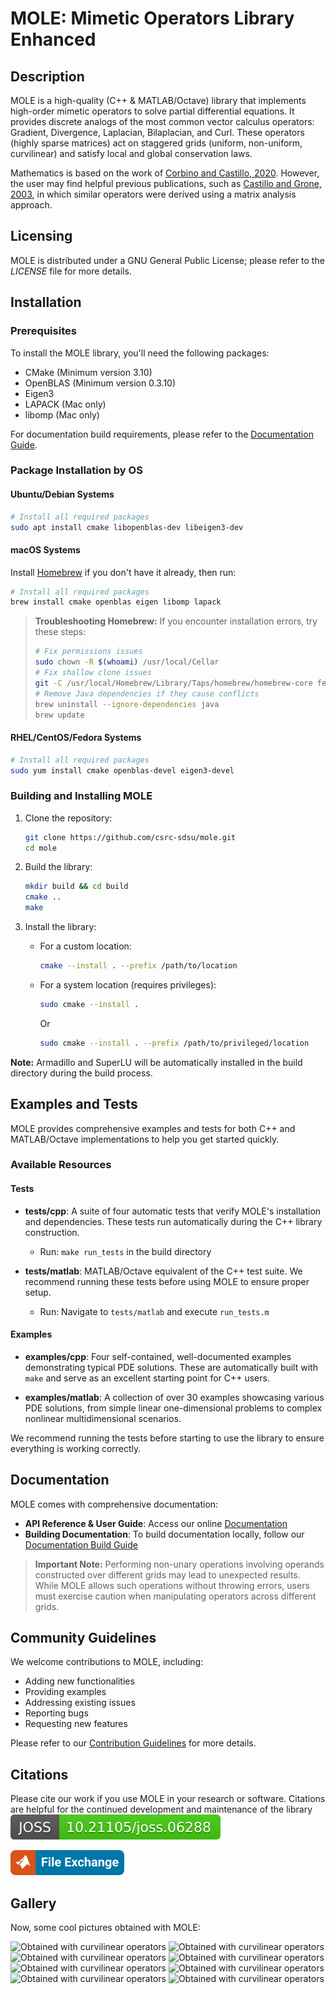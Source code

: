 # MOLE: Mimetic Operators Library Enhanced

## Description

MOLE is a high-quality (C++ & MATLAB/Octave) library that implements 
high-order mimetic operators to solve partial differential equations. 
It provides discrete analogs of the most common vector calculus operators: 
Gradient, Divergence, Laplacian, Bilaplacian, and Curl. These operators (highly sparse matrices) act 
on staggered grids (uniform, non-uniform, curvilinear) and satisfy local and 
global conservation laws.

Mathematics is based on the work of [Corbino and Castillo, 2020](https://doi.org/10.1016/j.cam.2019.06.042). 
However, the user may find helpful previous publications, such as [Castillo and Grone, 2003](https://doi.org/10.1137/S0895479801398025),
in which similar operators were derived using a matrix analysis approach.


## Licensing

MOLE is distributed under a GNU General Public License; please refer to the _LICENSE_ 
file for more details.


## Installation

### Prerequisites

To install the MOLE library, you'll need the following packages:

- CMake (Minimum version 3.10)
- OpenBLAS (Minimum version 0.3.10)
- Eigen3
- LAPACK (Mac only)
- libomp (Mac only)

For documentation build requirements, please refer to the [Documentation Guide](doc/sphinx/README.md).

### Package Installation by OS

#### Ubuntu/Debian Systems

```bash
# Install all required packages
sudo apt install cmake libopenblas-dev libeigen3-dev
```

#### macOS Systems

Install [Homebrew](https://brew.sh/) if you don't have it already, then run:

```bash
# Install all required packages
brew install cmake openblas eigen libomp lapack
```

> **Troubleshooting Homebrew:** If you encounter installation errors, try these steps:
> ```bash
> # Fix permissions issues
> sudo chown -R $(whoami) /usr/local/Cellar
> # Fix shallow clone issues
> git -C /usr/local/Homebrew/Library/Taps/homebrew/homebrew-core fetch --unshallow
> # Remove Java dependencies if they cause conflicts
> brew uninstall --ignore-dependencies java
> brew update
> ```

#### RHEL/CentOS/Fedora Systems

```bash
# Install all required packages
sudo yum install cmake openblas-devel eigen3-devel
```

### Building and Installing MOLE

1. Clone the repository:
   ```bash
   git clone https://github.com/csrc-sdsu/mole.git  
   cd mole  
   ```

2. Build the library:
   ```bash
   mkdir build && cd build  
   cmake ..
   make
   ```

3. Install the library:
   - For a custom location:
     ```bash
     cmake --install . --prefix /path/to/location
     ```
   - For a system location (requires privileges):
     ```bash
     sudo cmake --install .
     ```
     Or
     ```bash
     sudo cmake --install . --prefix /path/to/privileged/location
     ```

**Note:** Armadillo and SuperLU will be automatically installed in the build directory during the build process.


## Examples and Tests

MOLE provides comprehensive examples and tests for both C++ and MATLAB/Octave implementations to help you get started quickly.

### Available Resources

#### Tests
- **tests/cpp**:
  A suite of four automatic tests that verify MOLE's installation and dependencies. These tests run automatically during the C++ library construction.
  - Run: `make run_tests` in the build directory

- **tests/matlab**:
  MATLAB/Octave equivalent of the C++ test suite. We recommend running these tests before using MOLE to ensure proper setup.
  - Run: Navigate to `tests/matlab` and execute `run_tests.m`

#### Examples
- **examples/cpp**:
  Four self-contained, well-documented examples demonstrating typical PDE solutions. These are automatically built with `make` and serve as an excellent starting point for C++ users.

- **examples/matlab**:
  A collection of over 30 examples showcasing various PDE solutions, from simple linear one-dimensional problems to complex nonlinear multidimensional scenarios.

We recommend running the tests before starting to use the library to ensure everything is working correctly.

## Documentation

MOLE comes with comprehensive documentation:

- **API Reference & User Guide**: Access our online [Documentation](https://csrc-sdsu.github.io/mole/build/html/)
- **Building Documentation**: To build documentation locally, follow our [Documentation Build Guide](doc/sphinx/README.md)

> **Important Note:** Performing non-unary operations involving operands constructed over different grids may lead to unexpected results. While MOLE allows such operations without throwing errors, users must exercise caution when manipulating operators across different grids.

## Community Guidelines

We welcome contributions to MOLE, including:
- Adding new functionalities
- Providing examples
- Addressing existing issues
- Reporting bugs
- Requesting new features

Please refer to our [Contribution Guidelines](https://github.com/csrc-sdsu/mole/blob/master/CONTRIBUTING.md) for more details.


## Citations

Please cite our work if you use MOLE in your research or software. 
Citations are helpful for the continued development and maintenance of 
the library [![DOI](doc/assets/img/joss-status.svg)](https://doi.org/10.21105/joss.06288)

[![View mole on File Exchange](doc/assets/img/matlab-file-exchange.svg)](https://www.mathworks.com/matlabcentral/fileexchange/124870-mole)

## Gallery

Now, some cool pictures obtained with MOLE:

![Obtained with curvilinear operators](doc/assets/img/4thOrder.png)
![Obtained with curvilinear operators](doc/assets/img/4thOrder2.png)
![Obtained with curvilinear operators](doc/assets/img/4thOrder3.png)
![Obtained with curvilinear operators](doc/assets/img/grid2.png)
![Obtained with curvilinear operators](doc/assets/img/grid.png)
![Obtained with curvilinear operators](doc/assets/img/WavyGrid.png)
![Obtained with curvilinear operators](doc/assets/img/wave2D.png)
![Obtained with curvilinear operators](doc/assets/img/burgers.png)